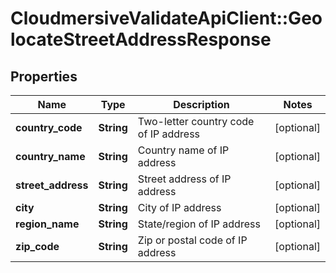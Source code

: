 # CloudmersiveValidateApiClient::GeolocateStreetAddressResponse

## Properties
Name | Type | Description | Notes
------------ | ------------- | ------------- | -------------
**country_code** | **String** | Two-letter country code of IP address | [optional] 
**country_name** | **String** | Country name of IP address | [optional] 
**street_address** | **String** | Street address of IP address | [optional] 
**city** | **String** | City of IP address | [optional] 
**region_name** | **String** | State/region of IP address | [optional] 
**zip_code** | **String** | Zip or postal code of IP address | [optional] 


